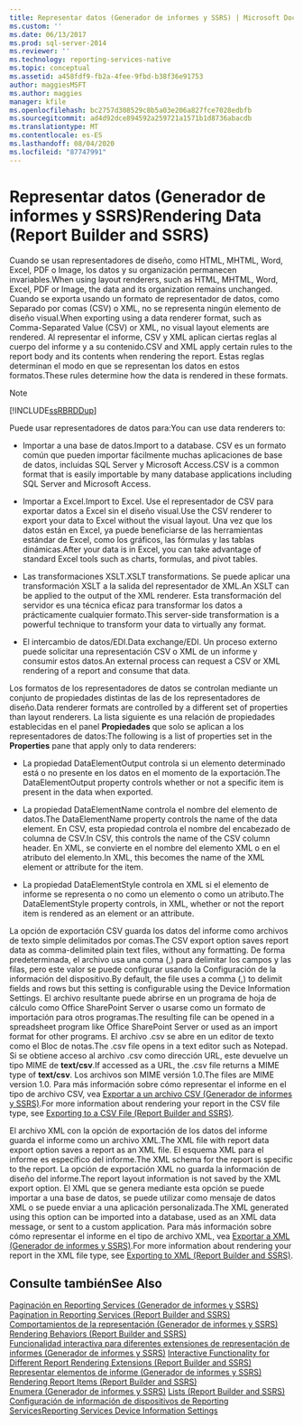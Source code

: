 ```yaml
---
title: Representar datos (Generador de informes y SSRS) | Microsoft Docs
ms.custom: ''
ms.date: 06/13/2017
ms.prod: sql-server-2014
ms.reviewer: ''
ms.technology: reporting-services-native
ms.topic: conceptual
ms.assetid: a458fdf9-fb2a-4fee-9fbd-b38f36e91753
author: maggiesMSFT
ms.author: maggies
manager: kfile
ms.openlocfilehash: bc2757d308529c8b5a03e206a827fce7028edbfb
ms.sourcegitcommit: ad4d92dce894592a259721a1571b1d8736abacdb
ms.translationtype: MT
ms.contentlocale: es-ES
ms.lasthandoff: 08/04/2020
ms.locfileid: "87747991"
---
```

# <a name="rendering-data-report-builder-and-ssrs"></a><span data-ttu-id="b080f-102">Representar datos (Generador de informes y SSRS)</span><span class="sxs-lookup"><span data-stu-id="b080f-102">Rendering Data (Report Builder and SSRS)</span></span>
  <span data-ttu-id="b080f-103">Cuando se usan representadores de diseño, como HTML, MHTML, Word, Excel, PDF o Image, los datos y su organización permanecen invariables.</span><span class="sxs-lookup"><span data-stu-id="b080f-103">When using layout renderers, such as HTML, MHTML, Word, Excel, PDF or Image, the data and its organization remains unchanged.</span></span> <span data-ttu-id="b080f-104">Cuando se exporta usando un formato de representador de datos, como Separado por comas (CSV) o XML, no se representa ningún elemento de diseño visual.</span><span class="sxs-lookup"><span data-stu-id="b080f-104">When exporting using a data renderer format, such as Comma-Separated Value (CSV) or XML, no visual layout elements are rendered.</span></span> <span data-ttu-id="b080f-105">Al representar el informe, CSV y XML aplican ciertas reglas al cuerpo del informe y a su contenido.</span><span class="sxs-lookup"><span data-stu-id="b080f-105">CSV and XML apply certain rules to the report body and its contents when rendering the report.</span></span> <span data-ttu-id="b080f-106">Estas reglas determinan el modo en que se representan los datos en estos formatos.</span><span class="sxs-lookup"><span data-stu-id="b080f-106">These rules determine how the data is rendered in these formats.</span></span>  
  
> [!NOTE]  
>  [!INCLUDE[ssRBRDDup](../../includes/ssrbrddup-md.md)]  
  
 <span data-ttu-id="b080f-107">Puede usar representadores de datos para:</span><span class="sxs-lookup"><span data-stu-id="b080f-107">You can use data renderers to:</span></span>  
  
-   <span data-ttu-id="b080f-108">Importar a una base de datos.</span><span class="sxs-lookup"><span data-stu-id="b080f-108">Import to a database.</span></span> <span data-ttu-id="b080f-109">CSV es un formato común que pueden importar fácilmente muchas aplicaciones de base de datos, incluidas SQL Server y Microsoft Access.</span><span class="sxs-lookup"><span data-stu-id="b080f-109">CSV is a common format that is easily importable by many database applications including SQL Server and Microsoft Access.</span></span>  
  
-   <span data-ttu-id="b080f-110">Importar a Excel.</span><span class="sxs-lookup"><span data-stu-id="b080f-110">Import to Excel.</span></span> <span data-ttu-id="b080f-111">Use el representador de CSV para exportar datos a Excel sin el diseño visual.</span><span class="sxs-lookup"><span data-stu-id="b080f-111">Use the CSV renderer to export your data to Excel without the visual layout.</span></span> <span data-ttu-id="b080f-112">Una vez que los datos están en Excel, ya puede beneficiarse de las herramientas estándar de Excel, como los gráficos, las fórmulas y las tablas dinámicas.</span><span class="sxs-lookup"><span data-stu-id="b080f-112">After your data is in Excel, you can take advantage of standard Excel tools such as charts, formulas, and pivot tables.</span></span>  
  
-   <span data-ttu-id="b080f-113">Las transformaciones XSLT.</span><span class="sxs-lookup"><span data-stu-id="b080f-113">XSLT transformations.</span></span> <span data-ttu-id="b080f-114">Se puede aplicar una transformación XSLT a la salida del representador de XML.</span><span class="sxs-lookup"><span data-stu-id="b080f-114">An XSLT can be applied to the output of the XML renderer.</span></span> <span data-ttu-id="b080f-115">Esta transformación del servidor es una técnica eficaz para transformar los datos a prácticamente cualquier formato.</span><span class="sxs-lookup"><span data-stu-id="b080f-115">This server-side transformation is a powerful technique to transform your data to virtually any format.</span></span>  
  
-   <span data-ttu-id="b080f-116">El intercambio de datos/EDI.</span><span class="sxs-lookup"><span data-stu-id="b080f-116">Data exchange/EDI.</span></span> <span data-ttu-id="b080f-117">Un proceso externo puede solicitar una representación CSV o XML de un informe y consumir estos datos.</span><span class="sxs-lookup"><span data-stu-id="b080f-117">An external process can request a CSV or XML rendering of a report and consume that data.</span></span>  
  
 <span data-ttu-id="b080f-118">Los formatos de los representadores de datos se controlan mediante un conjunto de propiedades distintas de las de los representadores de diseño.</span><span class="sxs-lookup"><span data-stu-id="b080f-118">Data renderer formats are controlled by a different set of properties than layout renderers.</span></span> <span data-ttu-id="b080f-119">La lista siguiente es una relación de propiedades establecidas en el panel **Propiedades** que solo se aplican a los representadores de datos:</span><span class="sxs-lookup"><span data-stu-id="b080f-119">The following is a list of properties set in the **Properties** pane that apply only to data renderers:</span></span>  
  
-   <span data-ttu-id="b080f-120">La propiedad DataElementOutput controla si un elemento determinado está o no presente en los datos en el momento de la exportación.</span><span class="sxs-lookup"><span data-stu-id="b080f-120">The DataElementOutput property controls whether or not a specific item is present in the data when exported.</span></span>  
  
-   <span data-ttu-id="b080f-121">La propiedad DataElementName controla el nombre del elemento de datos.</span><span class="sxs-lookup"><span data-stu-id="b080f-121">The DataElementName property controls the name of the data element.</span></span> <span data-ttu-id="b080f-122">En CSV, esta propiedad controla el nombre del encabezado de columna de CSV.</span><span class="sxs-lookup"><span data-stu-id="b080f-122">In CSV, this controls the name of the CSV column header.</span></span> <span data-ttu-id="b080f-123">En XML, se convierte en el nombre del elemento XML o en el atributo del elemento.</span><span class="sxs-lookup"><span data-stu-id="b080f-123">In XML, this becomes the name of the XML element or attribute for the item.</span></span>  
  
-   <span data-ttu-id="b080f-124">La propiedad DataElementStyle controla en XML si el elemento de informe se representa o no como un elemento o como un atributo.</span><span class="sxs-lookup"><span data-stu-id="b080f-124">The DataElementStyle property controls, in XML, whether or not the report item is rendered as an element or an attribute.</span></span>  
  
 <span data-ttu-id="b080f-125">La opción de exportación CSV guarda los datos del informe como archivos de texto simple delimitados por comas.</span><span class="sxs-lookup"><span data-stu-id="b080f-125">The CSV export option saves report data as comma-delimited plain text files, without any formatting.</span></span> <span data-ttu-id="b080f-126">De forma predeterminada, el archivo usa una coma (,) para delimitar los campos y las filas, pero este valor se puede configurar usando la Configuración de la información del dispositivo.</span><span class="sxs-lookup"><span data-stu-id="b080f-126">By default, the file uses a comma (,) to delimit fields and rows but this setting is configurable using the Device Information Settings.</span></span> <span data-ttu-id="b080f-127">El archivo resultante puede abrirse en un programa de hoja de cálculo como Office SharePoint Server o usarse como un formato de importación para otros programas.</span><span class="sxs-lookup"><span data-stu-id="b080f-127">The resulting file can be opened in a spreadsheet program like Office SharePoint Server or used as an import format for other programs.</span></span> <span data-ttu-id="b080f-128">El archivo .csv se abre en un editor de texto como el Bloc de notas.</span><span class="sxs-lookup"><span data-stu-id="b080f-128">The .csv file opens in a text editor such as Notepad.</span></span> <span data-ttu-id="b080f-129">Si se obtiene acceso al archivo .csv como dirección URL, este devuelve un tipo MIME de **text/csv**.</span><span class="sxs-lookup"><span data-stu-id="b080f-129">If accessed as a URL, the .csv file returns a MIME type of **text/csv**.</span></span> <span data-ttu-id="b080f-130">Los archivos son MIME versión 1.0.</span><span class="sxs-lookup"><span data-stu-id="b080f-130">The files are MIME version 1.0.</span></span> <span data-ttu-id="b080f-131">Para más información sobre cómo representar el informe en el tipo de archivo CSV, vea [Exportar a un archivo CSV &#40;Generador de informes y SSRS&#41;](../report-builder/exporting-to-a-csv-file-report-builder-and-ssrs.md).</span><span class="sxs-lookup"><span data-stu-id="b080f-131">For more information about rendering your report in the CSV file type, see [Exporting to a CSV File &#40;Report Builder and SSRS&#41;](../report-builder/exporting-to-a-csv-file-report-builder-and-ssrs.md).</span></span>  
  
 <span data-ttu-id="b080f-132">El archivo XML con la opción de exportación de los datos del informe guarda el informe como un archivo XML.</span><span class="sxs-lookup"><span data-stu-id="b080f-132">The XML file with report data export option saves a report as an XML file.</span></span> <span data-ttu-id="b080f-133">El esquema XML para el informe es específico del informe.</span><span class="sxs-lookup"><span data-stu-id="b080f-133">The XML schema for the report is specific to the report.</span></span> <span data-ttu-id="b080f-134">La opción de exportación XML no guarda la información de diseño del informe.</span><span class="sxs-lookup"><span data-stu-id="b080f-134">The report layout information is not saved by the XML export option.</span></span> <span data-ttu-id="b080f-135">El XML que se genera mediante esta opción se puede importar a una base de datos, se puede utilizar como mensaje de datos XML o se puede enviar a una aplicación personalizada.</span><span class="sxs-lookup"><span data-stu-id="b080f-135">The XML generated using this option can be imported into a database, used as an XML data message, or sent to a custom application.</span></span> <span data-ttu-id="b080f-136">Para más información sobre cómo representar el informe en el tipo de archivo XML, vea [Exportar a XML &#40;Generador de informes y SSRS&#41;](../report-builder/exporting-to-xml-report-builder-and-ssrs.md).</span><span class="sxs-lookup"><span data-stu-id="b080f-136">For more information about rendering your report in the XML file type, see [Exporting to XML &#40;Report Builder and SSRS&#41;](../report-builder/exporting-to-xml-report-builder-and-ssrs.md).</span></span>  
  
## <a name="see-also"></a><span data-ttu-id="b080f-137">Consulte también</span><span class="sxs-lookup"><span data-stu-id="b080f-137">See Also</span></span>  
 <span data-ttu-id="b080f-138">[Paginación en Reporting Services &#40;Generador de informes y SSRS&#41;](pagination-in-reporting-services-report-builder-and-ssrs.md) </span><span class="sxs-lookup"><span data-stu-id="b080f-138">[Pagination in Reporting Services &#40;Report Builder  and SSRS&#41;](pagination-in-reporting-services-report-builder-and-ssrs.md) </span></span>  
 <span data-ttu-id="b080f-139">[Comportamientos de la representación &#40;Generador de informes y SSRS&#41;](rendering-behaviors-report-builder-and-ssrs.md) </span><span class="sxs-lookup"><span data-stu-id="b080f-139">[Rendering Behaviors &#40;Report Builder  and SSRS&#41;](rendering-behaviors-report-builder-and-ssrs.md) </span></span>  
 <span data-ttu-id="b080f-140">[Funcionalidad interactiva para diferentes extensiones de representación de informes &#40;Generador de informes y SSRS&#41;](../report-builder/interactive-functionality-different-report-rendering-extensions.md) </span><span class="sxs-lookup"><span data-stu-id="b080f-140">[Interactive Functionality for Different Report Rendering Extensions &#40;Report Builder and SSRS&#41;](../report-builder/interactive-functionality-different-report-rendering-extensions.md) </span></span>  
 <span data-ttu-id="b080f-141">[Representar elementos de informe &#40;Generador de informes y SSRS&#41;](rendering-report-items-report-builder-and-ssrs.md) </span><span class="sxs-lookup"><span data-stu-id="b080f-141">[Rendering Report Items &#40;Report Builder and SSRS&#41;](rendering-report-items-report-builder-and-ssrs.md) </span></span>  
 <span data-ttu-id="b080f-142">[Enumera &#40;Generador de informes y SSRS&#41;](tables-matrices-and-lists-report-builder-and-ssrs.md) </span><span class="sxs-lookup"><span data-stu-id="b080f-142">[Lists &#40;Report Builder and SSRS&#41;](tables-matrices-and-lists-report-builder-and-ssrs.md) </span></span>  
 [<span data-ttu-id="b080f-143">Configuración de información de dispositivos de Reporting Services</span><span class="sxs-lookup"><span data-stu-id="b080f-143">Reporting Services Device Information Settings</span></span>](https://go.microsoft.com/fwlink/?LinkId=102515)  
  
  
